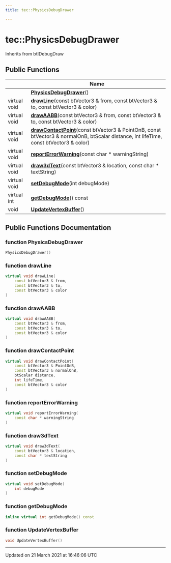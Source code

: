 ```yaml
---
title: tec::PhysicsDebugDrawer

---
```


# tec::PhysicsDebugDrawer



Inherits from btIDebugDraw

## Public Functions

|                | Name           |
| -------------- | -------------- |
| | **[PhysicsDebugDrawer](/engine/Classes/classtec_1_1_physics_debug_drawer/#function-physicsdebugdrawer)**() |
| virtual void | **[drawLine](/engine/Classes/classtec_1_1_physics_debug_drawer/#function-drawline)**(const btVector3 & from, const btVector3 & to, const btVector3 & color) |
| virtual void | **[drawAABB](/engine/Classes/classtec_1_1_physics_debug_drawer/#function-drawaabb)**(const btVector3 & from, const btVector3 & to, const btVector3 & color) |
| virtual void | **[drawContactPoint](/engine/Classes/classtec_1_1_physics_debug_drawer/#function-drawcontactpoint)**(const btVector3 & PointOnB, const btVector3 & normalOnB, btScalar distance, int lifeTime, const btVector3 & color) |
| virtual void | **[reportErrorWarning](/engine/Classes/classtec_1_1_physics_debug_drawer/#function-reporterrorwarning)**(const char * warningString) |
| virtual void | **[draw3dText](/engine/Classes/classtec_1_1_physics_debug_drawer/#function-draw3dtext)**(const btVector3 & location, const char * textString) |
| virtual void | **[setDebugMode](/engine/Classes/classtec_1_1_physics_debug_drawer/#function-setdebugmode)**(int debugMode) |
| virtual int | **[getDebugMode](/engine/Classes/classtec_1_1_physics_debug_drawer/#function-getdebugmode)**() const |
| void | **[UpdateVertexBuffer](/engine/Classes/classtec_1_1_physics_debug_drawer/#function-updatevertexbuffer)**() |

## Public Functions Documentation

### function PhysicsDebugDrawer

```cpp
PhysicsDebugDrawer()
```


### function drawLine

```cpp
virtual void drawLine(
    const btVector3 & from,
    const btVector3 & to,
    const btVector3 & color
)
```


### function drawAABB

```cpp
virtual void drawAABB(
    const btVector3 & from,
    const btVector3 & to,
    const btVector3 & color
)
```


### function drawContactPoint

```cpp
virtual void drawContactPoint(
    const btVector3 & PointOnB,
    const btVector3 & normalOnB,
    btScalar distance,
    int lifeTime,
    const btVector3 & color
)
```


### function reportErrorWarning

```cpp
virtual void reportErrorWarning(
    const char * warningString
)
```


### function draw3dText

```cpp
virtual void draw3dText(
    const btVector3 & location,
    const char * textString
)
```


### function setDebugMode

```cpp
virtual void setDebugMode(
    int debugMode
)
```


### function getDebugMode

```cpp
inline virtual int getDebugMode() const
```


### function UpdateVertexBuffer

```cpp
void UpdateVertexBuffer()
```


-------------------------------

Updated on 21 March 2021 at 16:46:06 UTC